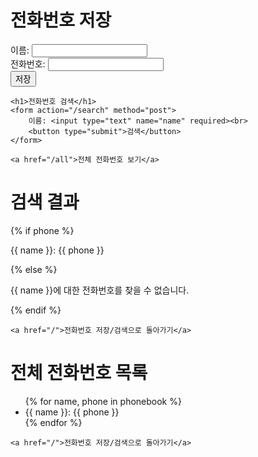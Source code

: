 <!DOCTYPE html>
<html lang="en">
<head>
    <meta charset="UTF-8">
    <title>전화번호 저장</title>
</head>
<body>
    <h1>전화번호 저장</h1>
    <form action="/save" method="get">
        이름: <input type="text" name="name" required><br>
        전화번호: <input type="text" name="phone" required><br>
        <button type="submit">저장</button>
    </form>

    <h1>전화번호 검색</h1>
    <form action="/search" method="post">
        이름: <input type="text" name="name" required><br>
        <button type="submit">검색</button>
    </form>

    <a href="/all">전체 전화번호 보기</a>
</body>
</html>


<!DOCTYPE html>
<html lang="en">
<head>
    <meta charset="UTF-8">
    <title>전화번호 검색 결과</title>
</head>
<body>
    <h1>검색 결과</h1>
    {% if phone %}
        <p>{{ name }}: {{ phone }}</p>
    {% else %}
        <p>{{ name }}에 대한 전화번호를 찾을 수 없습니다.</p>
    {% endif %}
    
    <a href="/">전화번호 저장/검색으로 돌아가기</a>
</body>
</html>


<!DOCTYPE html>
<html lang="en">
<head>
    <meta charset="UTF-8">
    <title>전체 전화번호부</title>
</head>
<body>
    <h1>전체 전화번호 목록</h1>
    <ul>
        {% for name, phone in phonebook %}
            <li>{{ name }}: {{ phone }}</li>
        {% endfor %}
    </ul>
    
    <a href="/">전화번호 저장/검색으로 돌아가기</a>
</body>
</html>
